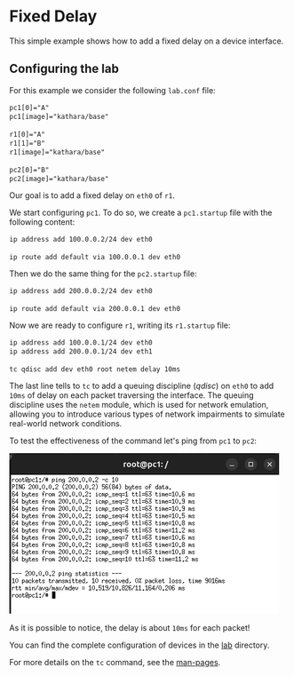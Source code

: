 # Fixed Delay
This simple example shows how to add a fixed delay on a device interface. 

## Configuring the lab
For this example we consider the following `lab.conf` file:

```shell
pc1[0]="A"
pc1[image]="kathara/base"

r1[0]="A"
r1[1]="B"
r1[image]="kathara/base"

pc2[0]="B"
pc2[image]="kathara/base"
```

Our goal is to add a fixed delay on `eth0` of `r1`.

We start configuring `pc1`. To do so, we create a `pc1.startup` file with the following content: 
```shell
ip address add 100.0.0.2/24 dev eth0

ip route add default via 100.0.0.1 dev eth0
```

Then we do the same thing for the `pc2.startup` file:
```shell
ip address add 200.0.0.2/24 dev eth0

ip route add default via 200.0.0.1 dev eth0
```

Now we are ready to configure `r1`, writing its `r1.startup` file:
```shell
ip address add 100.0.0.1/24 dev eth0
ip address add 200.0.0.1/24 dev eth1

tc qdisc add dev eth0 root netem delay 10ms
```

The last line tells to `tc` to add a queuing discipline (*qdisc*) on `eth0` to add `10ms` of delay on each packet
traversing the interface.
The queuing discipline uses the `netem` module, which is used for network emulation, 
allowing you to introduce various types of network impairments to simulate real-world network conditions.

To test the effectiveness of the command let's ping from `pc1` to `pc2`:

![img.png](images/ping-fixed-delay.png)

As it is possible to notice, the delay is about `10ms` for each packet!

You can find the complete configuration of devices in the [lab](lab) directory.

For more details on the `tc` command, see the [man-pages](https://man7.org/linux/man-pages/man8/tc.8.html).
